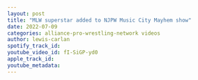 ```yaml
---
layout: post
title: "MLW superstar added to NJPW Music City Mayhem show"
date: 2022-07-09
categories: alliance-pro-wrestling-network videos
author: lewis-carlan
spotify_track_id: 
youtube_video_id: fI-SiGP-yd0
apple_track_id: 
youtube_metadata: 
---
```

